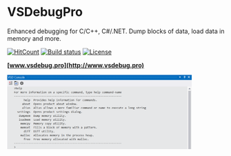 # VSDebugPro

Enhanced debugging for C/C++, C#/.NET. Dump blocks of data, load data in memory and more.

[![HitCount](https://hits.dwyl.com/ovidiuvio/VSDebugPro.svg?style=flat-square)](http://hits.dwyl.com/ovidiuvio/VSDebugPro) [![Build status](https://ci.appveyor.com/api/projects/status/y1b8p5ncabjbv4kn?svg=true)](https://ci.appveyor.com/project/ovidiuvio/vsdebugpro)
<a href="https://raw.githubusercontent.com/ovidiuvio/VSDebugPro/master/LICENSE.md"><img src="https://img.shields.io/badge/license-MIT-blue.svg" alt="License" /></a>

**[www.vsdebug.pro](http://www.vsdebug.pro)**

<img src="/assets/console.png" width="85%"/>

